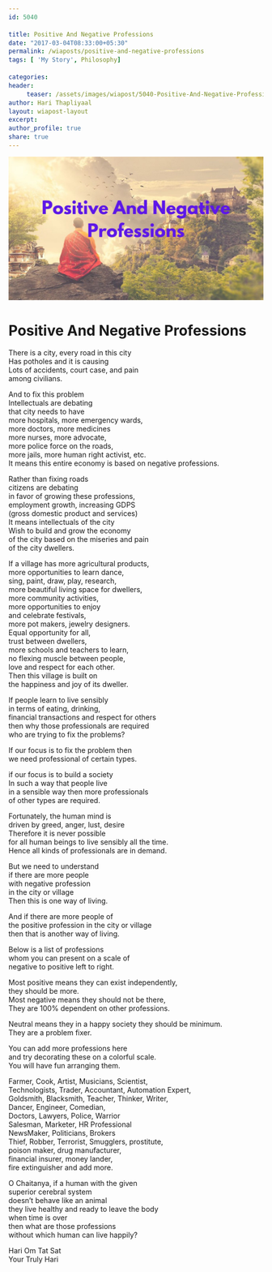 ```yaml
--- 
id: 5040

title: Positive And Negative Professions
date: "2017-03-04T08:33:00+05:30"
permalink: /wiaposts/positive-and-negative-professions
tags: [ 'My Story', Philosophy]    

categories: 
header:
     teaser: /assets/images/wiapost/5040-Positive-And-Negative-Professions.jpg
author: Hari Thapliyaal 
layout: wiapost-layout
excerpt:  
author_profile: true 
share: true 
---
```


![Positive And Negative Professions](/assets/images/wiapost/5040-Positive-And-Negative-Professions.jpg)     
   
# Positive And Negative Professions
       
There is a city, every road in this city     
Has potholes and it is causing     
Lots of accidents, court case, and pain     
among civilians.    
    
And to fix this problem     
Intellectuals are debating     
that city needs to have     
more hospitals, more emergency wards,     
more doctors, more medicines     
more nurses, more advocate,     
more police force on the roads,     
more jails, more human right activist, etc.     
It means this entire economy is based on negative professions.    
    
Rather than fixing roads     
citizens are debating     
in favor of growing these professions,     
employment growth, increasing GDPS     
(gross domestic product and services)     
It means intellectuals of the city     
Wish to build and grow the economy     
of the city based on the miseries and pain     
of the city dwellers.    
    
If a village has more agricultural products,     
more opportunities to learn dance,     
sing, paint, draw, play, research,     
more beautiful living space for dwellers,     
more community activities,     
more opportunities to enjoy     
and celebrate festivals,     
more pot makers, jewelry designers.     
Equal opportunity for all,     
trust between dwellers,     
more schools and teachers to learn,     
no flexing muscle between people,     
love and respect for each other.     
Then this village is built on     
the happiness and joy of its dweller.    
    
If people learn to live sensibly     
in terms of eating, drinking,     
financial transactions and respect for others     
then why those professionals are required     
who are trying to fix the problems?    
    
If our focus is to fix the problem then     
we need professional of certain types.    
    
if our focus is to build a society     
In such a way that people live     
in a sensible way then more professionals     
of other types are required.    
    
Fortunately, the human mind is     
driven by greed, anger, lust, desire     
Therefore it is never possible     
for all human beings to live sensibly all the time.     
Hence all kinds of professionals are in demand.    
    
But we need to understand     
if there are more people     
with negative profession     
in the city or village     
Then this is one way of living.    
    
And if there are more people of     
the positive profession in the city or village     
then that is another way of living.    
    
Below is a list of professions     
whom you can present on a scale of     
negative to positive left to right.    
    
Most positive means they can exist independently,     
they should be more.     
Most negative means they should not be there,     
They are 100% dependent on other professions.    
    
Neutral means they in a happy society they should be minimum.     
They are a problem fixer.    
    
You can add more professions here     
and try decorating these on a colorful scale.     
You will have fun arranging them.    
    
Farmer, Cook, Artist, Musicians, Scientist,     
Technologists, Trader, Accountant, Automation Expert,     
Goldsmith, Blacksmith, Teacher, Thinker, Writer,     
Dancer, Engineer, Comedian,     
Doctors, Lawyers, Police, Warrior     
Salesman, Marketer, HR Professional     
NewsMaker, Politicians, Brokers     
Thief, Robber, Terrorist, Smugglers, prostitute,     
poison maker, drug manufacturer,     
financial insurer, money lander,     
fire extinguisher and add more.    
    
O Chaitanya, if a human with the given     
superior cerebral system     
doesn’t behave like an animal     
they live healthy and ready to leave the body     
when time is over     
then what are those professions     
without which human can live happily?    
    
Hari Om Tat Sat     
Your Truly Hari    
